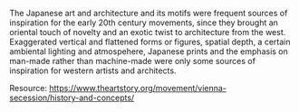 ---
---

The Japanese art and architecture and its motifs were frequent sources of inspiration for the early 20th century movements, since they brought an oriental touch of novelty and an exotic twist to architecture from the west. Exaggerated vertical and flattened forms or figures, spatial depth, a certain ambiental lighting and atmospehere, Japanese prints and the emphasis on man-made rather than machine-made were only some sources of inspiration for western artists and architects.

Resource: https://www.theartstory.org/movement/vienna-secession/history-and-concepts/